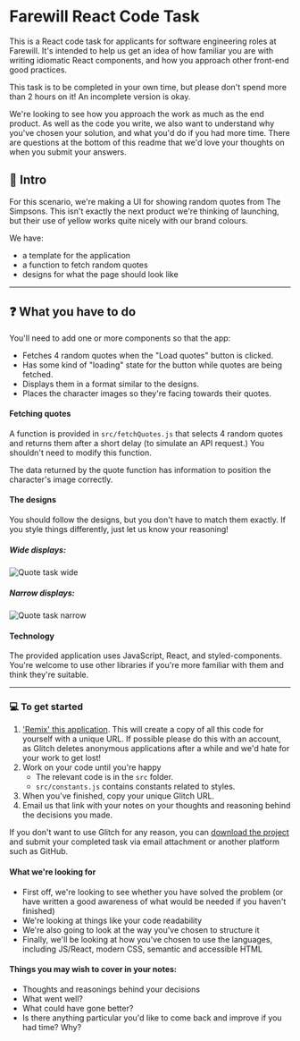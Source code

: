 # Farewill React Code Task

This is a React code task for applicants for software engineering roles at Farewill. It's intended to help us get an idea of how familiar you are with writing idiomatic React components, and how you approach other front-end good practices.

This task is to be completed in your own time, but please don't spend more than 2 hours on it! An incomplete version is okay.

We're looking to see how you approach the work as much as the end product. As well as the code you write, we also want to understand why you've chosen your solution, and what you'd do if you had more time. There are questions at the bottom of this readme that we'd love your thoughts on when you submit your answers.

## 👋 Intro

For this scenario, we're making a UI for showing random quotes from The Simpsons. This isn't exactly the next product we're thinking of launching, but their use of yellow works quite nicely with our brand colours.

We have:

- a template for the application
- a function to fetch random quotes
- designs for what the page should look like

---

## ❓ What you have to do

You'll need to add one or more components so that the app:

- Fetches 4 random quotes when the "Load quotes" button is clicked.
- Has some kind of "loading" state for the button while quotes are being fetched.
- Displays them in a format similar to the designs.
- Places the character images so they're facing towards their quotes.

#### Fetching quotes

A function is provided in `src/fetchQuotes.js` that selects 4 random quotes and returns them after a short delay (to simulate an API request.) You shouldn't need to modify this function.

The data returned by the quote function has information to position the character's image correctly.

#### The designs

You should follow the designs, but you don't have to match them exactly. If you style things differently, just let us know your reasoning!

##### Wide displays:

![Quote task wide](https://cdn.glitch.com/ca443201-d6f2-4d35-b5c6-8ae30c922edb%2Fquote_task_wide.png?v=1595602129785)

##### Narrow displays:

![Quote task narrow](https://cdn.glitch.com/ca443201-d6f2-4d35-b5c6-8ae30c922edb%2Fquote_task_narrow.png?v=1595602131478)


#### Technology

The provided application uses JavaScript, React, and styled-components. You're welcome to use other libraries if you're more familiar with them and think they're suitable.

---

### 💻 To get started

1. ['Remix' this application](https://glitch.com/edit/#!/remix/farewill-react-task). This will create a copy of all this code for yourself with a unique URL. If possible please do this with an account, as Glitch deletes anonymous applications after a while and we'd hate for your work to get lost!
1. Work on your code until you're happy
   - The relevant code is in the `src` folder.
   - `src/constants.js` contains constants related to styles.
1. When you've finished, copy your unique Glitch URL.
1. Email us that link with your notes on your thoughts and reasoning behind the decisions you made.

If you don't want to use Glitch for any reason, you can [download the project](https://glitch.happyfox.com/kb/article/26-how-can-i-download-or-backup-my-glitch-project/) and submit your completed task via email attachment or another platform such as GitHub.

#### What we're looking for
- First off, we're looking to see whether you have solved the problem (or have written a good awareness of what would be needed if you haven't finished)
- We're looking at things like your code readability
- We're also going to look at the way you've chosen to structure it
- Finally, we'll be looking at how you've chosen to use the languages, including JS/React, modern CSS, semantic and accessible HTML

#### Things you may wish to cover in your notes:

- Thoughts and reasonings behind your decisions
- What went well?
- What could have gone better?
- Is there anything particular you'd like to come back and improve if you had time? Why?
